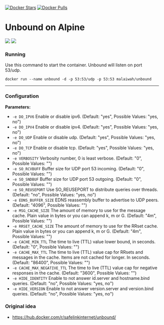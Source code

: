[![Docker Stars](https://img.shields.io/docker/stars/malaiwah/unbound.svg)](https://hub.docker.com/r/malaiwah/unbound/) [![Docker Pulls](https://img.shields.io/docker/pulls/malaiwah/unbound.svg)](https://hub.docker.com/r/malaiwah/unbound/)
# Unbound on Alpine
[![](https://images.microbadger.com/badges/version/malaiwah/unbound.svg)](https://microbadger.com/images/malaiwah/unbound "Get your own version badge on microbadger.com")
[![](https://images.microbadger.com/badges/image/malaiwah/unbound.svg)](https://microbadger.com/images/malaiwah/unbound "Get your own image badge on microbadger.com")

### Running

Use this command to start the container. Unbound will listen on port 53/udp.

`docker run --name unbound -d -p 53:53/udp -p 53:53 malaiwah/unbound`

________________________________________

### Configuration
**Parameters:**

* `-e DO_IPV6` Enable or disable ipv6. (Default: "yes", Possible Values: "yes, no")
* `-e DO_IPV4` Enable or disable ipv4. (Default: "yes", Possible Values: "yes, no")
* `-e DO_UDP` Enable or disable udp. (Default: "yes", Possible Values: "yes, no")
* `-e DO_TCP` Enable or disable tcp. (Default: "yes", Possible Values: "yes, no")
* `-e VERBOSITY` Verbosity number, 0 is least verbose. (Default: "0", Possible Values: "<integer>")
* `-e SO_RCVBUFF` Buffer size for UDP port 53 incoming. (Default: "0", Possible Values: "<integer>")
* `-e SO_SNDBUF` Buffer size for UDP port 53 outgoing. (Default: "0", Possible Values: "<integer>")
* `-e SO_REUSEPORT` Use SO_REUSEPORT to distribute queries over threads. (Default: "no", Possible Values: "yes, no")
* `-e EDNS_BUFFER_SIZE` EDNS reassembly buffer to advertise to UDP peers. (Default: "4096", Possible Values: "<integer>")
* `-e MSG_CACHE_SIZE` The amount of memory to use for the message cache. Plain value in bytes or you can append k, m or G. (Default: "4m", Possible Values: "<integer>")
* `-e RRSET_CACHE_SIZE` The amount of memory to use for the RRset cache. Plain value in bytes or you can append k, m or G. (Default: "4m", Possible Values: "<integer>")
* `-e CACHE_MIN_TTL` The time to live (TTL) value lower bound, in seconds. (Default: "0", Possible Values: "<integer>")
* `-e CACHE_MAX_TTL` The time to live (TTL) value cap for RRsets and messages in the cache. Items are not cached for longer. In seconds. (Default: "86400", Possible Values: "<integer>")
* `-e CACHE_MAX_NEGATIVE_TTL` The time to live (TTL) value cap for negative responses in the cache. (Default: "3600", Possible Values: "<integer>")
* `-e HIDE_IDENTITY` Enable to not answer id.server and hostname.bind queries. (Default: "no", Possible Values: "yes, no")
* `-e HIDE_VERSION` Enable to not answer version.server and version.bind queries. (Default: "no", Possible Values: "yes, no")

### Original idea

* https://hub.docker.com/r/safelinkinternet/unbound/
